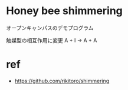# Honey bee shimmering

オープンキャンパスのデモプログラム

触媒型の相互作用に変更
A + I -> A + A 

# ref
- https://github.com/rikitoro/shimmering 